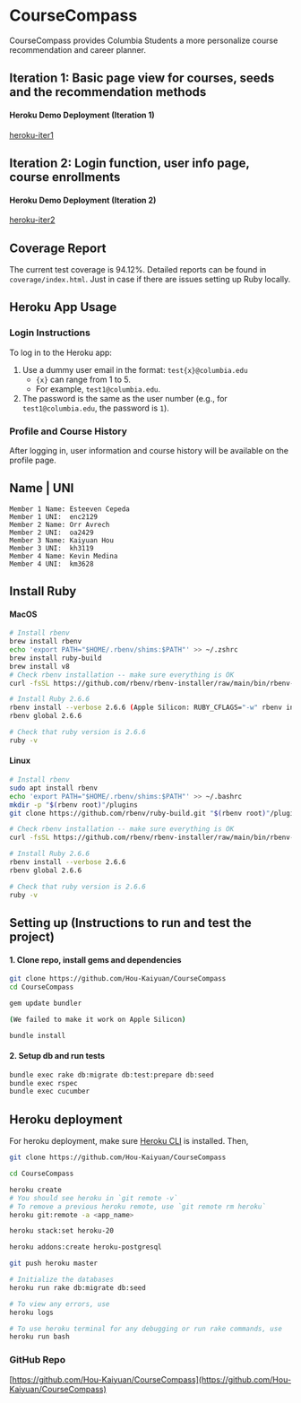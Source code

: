 # CourseCompass

CourseCompass provides Columbia Students a more personalize course recommendation and career planner. 


## Iteration 1: Basic page view for courses, seeds and the recommendation methods
#### Heroku Demo Deployment (Iteration 1)
[heroku-iter1](https://course-compass-iter1-cc03da1256a5.herokuapp.com)


## Iteration 2: Login function, user info page, course enrollments
#### Heroku Demo Deployment (Iteration 2)
[heroku-iter2](https://course-compass-iter2-ea6d54216710.herokuapp.com)

## Coverage Report
The current test coverage is 94.12%. Detailed reports can be found in `coverage/index.html`. 
Just in case if there are issues setting up Ruby locally.

## Heroku App Usage

### Login Instructions
To log in to the Heroku app:

1. Use a dummy user email in the format: `test{x}@columbia.edu`
   - `{x}` can range from 1 to 5.
   - For example, `test1@columbia.edu`.
2. The password is the same as the user number (e.g., for `test1@columbia.edu`, the password is `1`).

### Profile and Course History
After logging in, user information and course history will be available on the profile page.




## Name | UNI

```
Member 1 Name: Esteeven Cepeda
Member 1 UNI:  enc2129
Member 2 Name: Orr Avrech
Member 2 UNI:  oa2429
Member 3 Name: Kaiyuan Hou
Member 3 UNI:  kh3119
Member 4 Name: Kevin Medina
Member 4 UNI:  km3628
```

## Install Ruby

#### MacOS

```bash
# Install rbenv
brew install rbenv
echo 'export PATH="$HOME/.rbenv/shims:$PATH"' >> ~/.zshrc
brew install ruby-build
brew install v8
# Check rbenv installation -- make sure everything is OK
curl -fsSL https://github.com/rbenv/rbenv-installer/raw/main/bin/rbenv-doctor | bash

# Install Ruby 2.6.6
rbenv install --verbose 2.6.6 (Apple Silicon: RUBY_CFLAGS="-w" rbenv install 2.6.6)
rbenv global 2.6.6

# Check that ruby version is 2.6.6
ruby -v
```

#### Linux

```bash
# Install rbenv
sudo apt install rbenv
echo 'export PATH="$HOME/.rbenv/shims:$PATH"' >> ~/.bashrc
mkdir -p "$(rbenv root)"/plugins
git clone https://github.com/rbenv/ruby-build.git "$(rbenv root)"/plugins/ruby-build

# Check rbenv installation -- make sure everything is OK
curl -fsSL https://github.com/rbenv/rbenv-installer/raw/main/bin/rbenv-doctor | bash

# Install Ruby 2.6.6
rbenv install --verbose 2.6.6
rbenv global 2.6.6

# Check that ruby version is 2.6.6
ruby -v
```


## Setting up (Instructions to run and test the project)

#### 1. Clone repo, install gems and dependencies

```bash
git clone https://github.com/Hou-Kaiyuan/CourseCompass
cd CourseCompass

gem update bundler

(We failed to make it work on Apple Silicon)

bundle install
```

#### 2. Setup db and run tests

```bash
bundle exec rake db:migrate db:test:prepare db:seed
bundle exec rspec
bundle exec cucumber
```

## Heroku deployment
For heroku deployment, make sure [Heroku CLI](https://devcenter.heroku.com/articles/heroku-cli) is installed. Then,

```bash
git clone https://github.com/Hou-Kaiyuan/CourseCompass

cd CourseCompass

heroku create
# You should see heroku in `git remote -v`
# To remove a previous heroku remote, use `git remote rm heroku`
heroku git:remote -a <app_name>

heroku stack:set heroku-20

heroku addons:create heroku-postgresql

git push heroku master

# Initialize the databases
heroku run rake db:migrate db:seed

# To view any errors, use
heroku logs

# To use heroku terminal for any debugging or run rake commands, use
heroku run bash
```



### GitHub Repo

[https://github.com/Hou-Kaiyuan/CourseCompass](https://github.com/Hou-Kaiyuan/CourseCompass)

